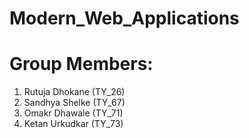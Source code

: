 # Modern_Web_Applications

# Group Members:
1. Rutuja Dhokane (TY_26)
2. Sandhya Shelke (TY_67)
3. Omakr Dhawale (TY_71)
4. Ketan Urkudkar (TY_73)
